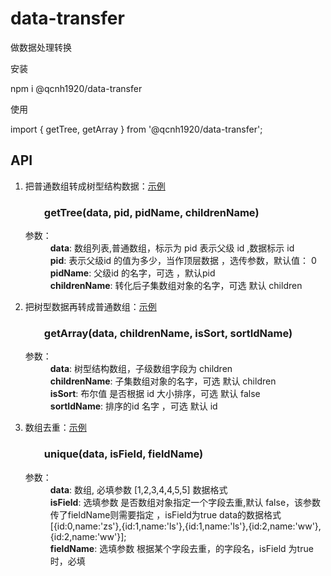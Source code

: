 # data-transfer
做数据处理转换

安装

npm i @qcnh1920/data-transfer

使用

import { getTree, getArray }  from '@qcnh1920/data-transfer';

<h2>API</h2>
<ol>
	<li>
		把普通数组转成树型结构数据：<a target="view_window" href="https://www.cnblogs.com/bruce-gou/p/9773438.html">示例</a>
		<h3 style="margin-left:30px">getTree(data, pid, pidName, childrenName)</h3>
		<dl>
			<dt>参数：</dt>
			<dd><strong>data</strong>: 数组列表,普通数组，标示为 pid 表示父级 id ,数据标示 id </dd>
			<dd><strong>pid</strong>: 表示父级id 的值为多少，当作顶层数据 ，选传参数，默认值： 0</dd>
			<dd><strong>pidName</strong>: 父级id 的名字，可选 ，默认pid</dd>
			<dd><strong>childrenName</strong>: 转化后子集数组对象的名字，可选 默认 children</dd>
		</dl>
	</li>
	<li>
		把树型数据再转成普通数组：<a target="view_window" href="https://www.cnblogs.com/bruce-gou/p/9773438.html">示例</a>
		<h3 style="margin-left:30px">getArray(data, childrenName, isSort, sortIdName)</h3>
		<dl>
			<dt>参数：</dt>
			<dd><strong>data</strong>: 树型结构数组，子级数组字段为 children </dd>
			<dd><strong>childrenName</strong>: 子集数组对象的名字，可选 默认 children</dd>
			<dd><strong>isSort</strong>: 布尔值 是否根据 id 大小排序，可选 默认 false</dd>
			<dd><strong>sortIdName</strong>: 排序的id 名字 ，可选 默认 id</dd>
		</dl>
	</li>
	<li>
		数组去重：<a target="view_window" href="https://www.cnblogs.com/bruce-gou/p/5237619.html">示例</a>
		<h3 style="margin-left:30px">unique(data, isField, fieldName)</h3>
		<dl>
			<dt>参数：</dt>
			<dd><strong>data</strong>: 数组, 必填参数 [1,2,3,4,4,5,5] 数据格式 </dd>
			<dd><strong>isField</strong>: 选填参数  是否数组对象指定一个字段去重,默认 false，该参数传了fieldName则需要指定 ，isField为true data的数据格式[{id:0,name:'zs'},{id:1,name:'ls'},{id:1,name:'ls'},{id:2,name:'ww'},{id:2,name:'ww'}];</dd>
			<dd><strong>fieldName</strong>: 选填参数  根据某个字段去重，的字段名，isField 为true 时，必填</dd>
		</dl>
	</li>
</ol>
